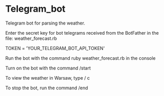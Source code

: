 # Telegram_bot
Telegram bot for parsing the weather.

Enter the secret key for bot telegrams received from the BotFather in the file: weather_forecast.rb 

TOKEN = 'YOUR_TELEGRAM_BOT_API_TOKEN'

Run the bot with the command ruby weather_forecast.rb in the console

Turn on the bot with the  command /start

To view the weather in Warsaw, type / c

To stop the bot, run the command /end
